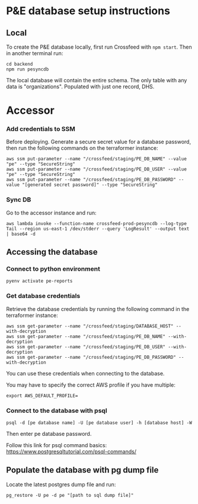 # P&E database setup instructions

## Local

To create the P&E database locally, first run Crossfeed with `npm start`. Then in another terminal run:

```
cd backend
npm run pesyncdb
```

The local database will contain the entire schema. The only table with any data is "organizations". Populated with just one record, DHS.

# Accessor

### Add credentials to SSM

Before deploying. Generate a secure secret value for a database password, then run the following commands on the terraformer instance:

```
aws ssm put-parameter --name "/crossfeed/staging/PE_DB_NAME" --value "pe" --type "SecureString"
aws ssm put-parameter --name "/crossfeed/staging/PE_DB_USER" --value "pe" --type "SecureString"
aws ssm put-parameter --name "/crossfeed/staging/PE_DB_PASSWORD" --value "[generated secret password]" --type "SecureString"
```

### Sync DB

Go to the accessor instance and run:

```
aws lambda invoke --function-name crossfeed-prod-pesyncdb --log-type Tail --region us-east-1 /dev/stderr --query 'LogResult' --output text | base64 -d
```

## Accessing the database

### Connect to python environment

```
pyenv activate pe-reports
```

### Get database credentials

Retrieve the database credentials by running the following command in the terraformer instance:

```
aws ssm get-parameter --name "/crossfeed/staging/DATABASE_HOST" --with-decryption
aws ssm get-parameter --name "/crossfeed/staging/PE_DB_NAME" --with-decryption
aws ssm get-parameter --name "/crossfeed/staging/PE_DB_USER" --with-decryption
aws ssm get-parameter --name "/crossfeed/staging/PE_DB_PASSWORD" --with-decryption
```

You can use these credentials when connecting to the database.

You may have to specify the correct AWS profile if you have multiple:

```
export AWS_DEFAULT_PROFILE=
```

### Connect to the database with psql

```
psql -d [pe database name] -U [pe database user] -h [database host] -W
```

Then enter pe database password.

Follow this link for psql command basics:
https://www.postgresqltutorial.com/psql-commands/

## Populate the database with pg dump file

Locate the latest postgres dump file and run:

```
pg_restore -U pe -d pe "[path to sql dump file]"
```
